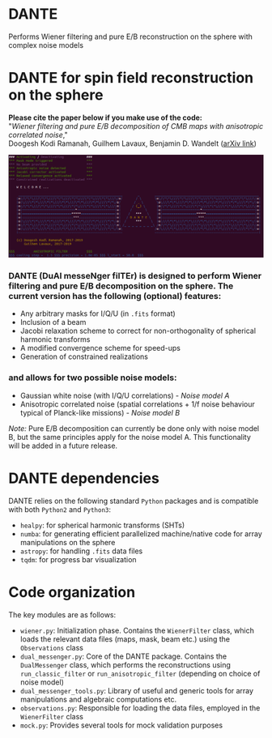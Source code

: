 # DANTE
Performs Wiener filtering and pure E/B reconstruction on the sphere with complex noise models

# DANTE for spin field reconstruction on the sphere

**Please cite the paper below if you make use of the code:**  
"*Wiener filtering and pure E/B decomposition of CMB maps with anisotropic correlated noise*,"  
Doogesh Kodi Ramanah, Guilhem Lavaux, Benjamin D. Wandelt ([arXiv link](https://arxiv.org/abs/1906.10704))

<img src="Dante_cover.png" alt="Drawing" style="width: 1250px;"/>

### DANTE (DuAl messeNger filTEr) is designed to perform Wiener filtering and pure E/B decomposition on the sphere. The current version has the following (optional) features:

* Any arbitrary masks for I/Q/U (in `.fits` format)
* Inclusion of a beam
* Jacobi relaxation scheme to correct for non-orthogonality of spherical harmonic transforms
* A modified convergence scheme for speed-ups
* Generation of constrained realizations

### and allows for two possible noise models:

* Gaussian white noise (with I/Q/U correlations) - *Noise model A*
* Anisotropic correlated noise (spatial correlations + 1/f noise behaviour typical of Planck-like missions) - *Noise model B*

*Note:* Pure E/B decomposition can currently be done only with noise model B, but the same principles apply for the noise model A. This functionality will be added in a future release.

# DANTE dependencies

DANTE relies on the following standard `Python` packages and is compatible with both `Python2` and `Python3`:

* `healpy`: for spherical harmonic transforms (SHTs)
* `numba`: for generating efficient parallelized machine/native code for array manipulations on the sphere
* `astropy`: for handling `.fits` data files
* `tqdm`: for progress bar visualization

# Code organization

The key modules are as follows:

* `wiener.py`: Initialization phase. Contains the `WienerFilter` class, which loads the relevant data files (maps, mask, beam etc.) using the `Observations` class
* `dual_messenger.py`: Core of the $\mathrm{DANTE}$ package. Contains the `DualMessenger` class, which performs the reconstructions using `run_classic_filter` or `run_anisotropic_filter` (depending on choice of noise model)
* `dual_messenger_tools.py`: Library of useful and generic tools for array manipulations and algebraic computations etc.
* `observations.py`: Responsible for loading the data files, employed in the `WienerFilter` class
* `mock.py`: Provides several tools for mock validation purposes
